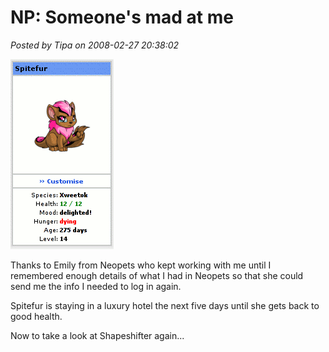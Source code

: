 # NP: Someone's mad at me

*Posted by Tipa on 2008-02-27 20:38:02*

![dying.gif](../../../uploads/2008/02/dying.gif)

Thanks to Emily from Neopets who kept working with me until I remembered enough details of what I had in Neopets so that she could send me the info I needed to log in again.

Spitefur is staying in a luxury hotel the next five days until she gets back to good health.

Now to take a look at Shapeshifter again...

